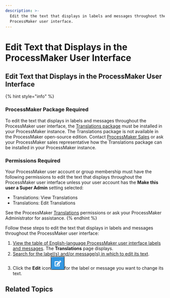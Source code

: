```yaml
---
description: >-
  Edit the the text that displays in labels and messages throughout the
  ProcessMaker user interface.
---
```


# Edit Text that Displays in the ProcessMaker User Interface

## Edit Text that Displays in the ProcessMaker User Interface

{% hint style="info" %}
### ProcessMaker Package Required

To edit the text that displays in labels and messages throughout the ProcessMaker user interface, the [Translations package](../../package-development-distribution/package-a-connector/non-english-language-packages.md) must be installed in your ProcessMaker instance. The Translations package is not available in the ProcessMaker open-source edition. Contact [ProcessMaker Sales](mailto:sales@processmaker.com) or ask your ProcessMaker sales representative how the Translations package can be installed in your ProcessMaker instance.

### Permissions Required

Your ProcessMaker user account or group membership must have the following permissions to edit the text that displays throughout the ProcessMaker user interface unless your user account has the **Make this user a Super Admin** setting selected:

* Translations: View Translations
* Translations: Edit Translations

See the ProcessMaker [Translations](../permission-descriptions-for-users-and-groups.md#translations) permissions or ask your ProcessMaker Administrator for assistance.
{% endhint %}

Follow these steps to edit the text that displays in labels and messages throughout the ProcessMaker user interface:

1. [View the table of English-language ProcessMaker user interface labels and messages](view-english-language-labels-and-messages-from-the-processmaker-user-interface.md#view-english-language-labels-and-messages-from-the-processmaker-user-interface). The **Translations** page displays.
2. [Search for the label\(s\) and/or message\(s\) in which to edit its text](view-english-language-labels-and-messages-from-the-processmaker-user-interface.md#search-for-specific-labels-or-messages).
3. Click the **Edit** icon![](../../.gitbook/assets/edit-record-record-list-control-screens-builder-processes.png)for the label or message you want to change its text.

## Related Topics



